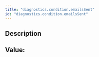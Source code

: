 ```yaml
---
title: "diagnostics.condition.emailsSent"
id: "diagnostics.condition.emailsSent"
---
```

## Description



## Value: 
```

```